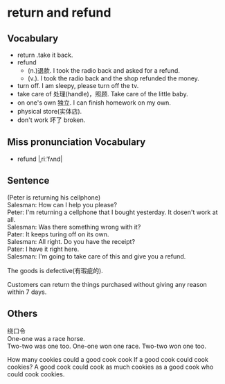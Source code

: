 # return and refund
## Vocabulary
* return .take it back.
* refund 
  * (n.)退款. I took the radio back and asked for a refund.
  * (v.). I took the radio back and the shop refunded the money.
* turn off. I am sleepy, please turn off the tv.
* take care of 处理(handle)，照顾. Take care of the little baby.
* on one's own 独立. I can finish homework on my own.
* physical store(实体店).
* don't work 坏了 broken.

## Miss pronunciation Vocabulary
* refund |ˌriːˈfʌnd|

## Sentence
(Peter is returning his cellphone)  
Salesman: How can I help you please?  
Peter: I'm returning a cellphone that I bought yesterday. It dosen't work at all.  
Salesman: Was there something wrong with it?  
Pater: It keeps turing off on its own.  
Salesman: All right. Do you have the receipt?  
Pater: I have it right here.  
Salesman: I'm going to take care of this and give you a refund.

The goods is defective(有瑕疵的).  

Customers can return the things purchased without giving any reason within 7 days.

## Others
绕口令  
One-one was a race horse.   
Two-two was one too. One-one won one race. Two-two won one too.

How many cookies could a good cook cook If a good cook could cook cookies? A good cook could cook as much cookies as a good cook who could cook cookies.